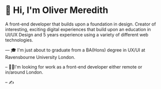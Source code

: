 # 🐙 Hi, I'm Oliver Meredith

A front-end developer that builds upon a foundation in design. Creator of interesting, exciting digital experiences that build upon an education in UI/UX Design and 5 years experience using a variety of different web technologies. 

— 🎓 I'm just about to graduate from a BA(Hons) degree in UX/UI at Ravensbourne University London. 

– 🕵️‍♂️I'm looking for work as a front-end developer either remote or in/around London. 

– ✍️ 

<!--
**OajMeredith23/Oajmeredith23** is a ✨ _special_ ✨ repository because its `README.md` (this file) appears on your GitHub profile.

Here are some ideas to get you started:

- 🔭 I’m currently working on ...
- 🌱 I’m currently learning ...
- 👯 I’m looking to collaborate on ...
- 🤔 I’m looking for help with ...
- 💬 Ask me about ...
- 📫 How to reach me: ...
- 😄 Pronouns: ...
- ⚡ Fun fact: ...
-->
